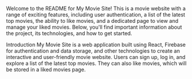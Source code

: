 Welcome to the README for My Movie Site! This is a movie website with a range of exciting features, including user authentication, a list of the latest top movies, the ability to like movies, and a dedicated page to view and manage your liked movies. Below, you'll find important information about the project, its technologies, and how to get started.

Introduction
My Movie Site is a web application built using React, Firebase for authentication and data storage, and other technologies to create an interactive and user-friendly movie website. Users can sign up, log in, and explore a list of the latest top movies. They can also like movies, which will be stored in a liked movies page.